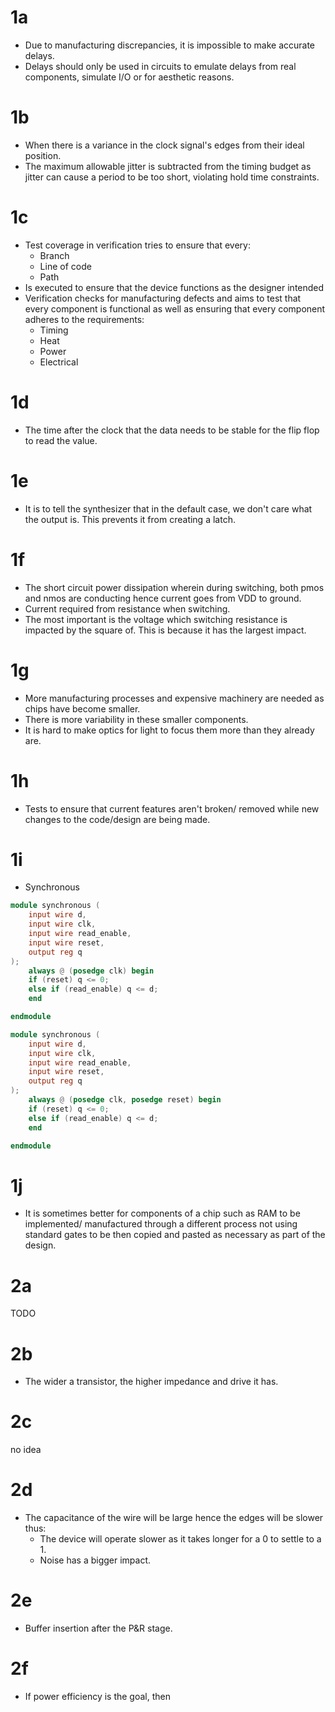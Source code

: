 # 1a
* Due to manufacturing discrepancies, it is impossible to make accurate delays.
* Delays should only be used in circuits to emulate delays from real components, simulate I/O or for aesthetic reasons.

# 1b
* When there is a variance in the clock signal's edges from their ideal position.
* The maximum allowable jitter is subtracted from the timing budget as jitter can cause a period to be too short, violating hold time constraints.

# 1c
* Test coverage in verification tries to ensure that every:
	* Branch
	* Line of code 
	* Path 
* Is executed to ensure that the device functions as the designer intended
* Verification checks for manufacturing defects and aims to test that every component is functional as well as ensuring that every component adheres to the requirements:
	* Timing 
	* Heat
	* Power 
	* Electrical 

# 1d
* The time after the clock that the data needs to be stable for the flip flop to read the value.

# 1e
* It is to tell the synthesizer that in the default case, we don't care what the output is. This prevents it from creating a latch.

# 1f
* The short circuit power dissipation wherein during switching, both pmos and nmos are conducting hence current goes from VDD to ground.
* Current required from resistance when switching. 
* The most important is the voltage which switching resistance is impacted by the square of. This is because it has the largest impact.

# 1g
* More manufacturing processes and expensive machinery are needed as chips have become smaller. 
* There is more variability in these smaller components. 
* It is hard to make optics for light to focus them more than they already are.

# 1h
* Tests to ensure that current features aren't broken/ removed while new changes to the code/design are being made.

# 1i 
* Synchronous
```verilog
module synchronous (
	input wire d,
	input wire clk,
	input wire read_enable,
	input wire reset,
	output reg q
);
	always @ (posedge clk) begin
	if (reset) q <= 0;
	else if (read_enable) q <= d;
	end

endmodule

module synchronous (
	input wire d,
	input wire clk,
	input wire read_enable,
	input wire reset,
	output reg q
);
	always @ (posedge clk, posedge reset) begin
	if (reset) q <= 0;
	else if (read_enable) q <= d;
	end

endmodule
```

# 1j
* It is sometimes better for components of a chip such as RAM to be implemented/ manufactured through a different process not using standard gates to be then copied and pasted as necessary as part of the design.

# 2a
TODO

# 2b
* The wider a transistor, the higher impedance and drive it has.

# 2c 
no idea 

# 2d
* The capacitance of the wire will be large hence the edges will be slower thus:
	* The device will operate slower as it takes longer for a 0 to settle to a 1.
	* Noise has a bigger impact.

# 2e
* Buffer insertion after the P&R stage.

# 2f
* If power efficiency is the goal, then 